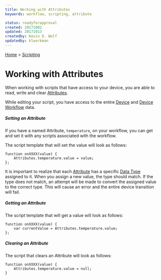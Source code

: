 ```yaml
---
title: Working with Attributes
keywords: workflow, scripting, attribute

status: readyforapproval
created: 20171002
updated: 20171013
createdby: Kevin D. Wolf
updatedby: klworkman
---
```

[Home](../Index.md) > [Scripting](Index.md)

# Working with Attributes

When working with scripts that have access to your device, you are able to read, write and clear [Attributes](../Workflows/Attributes.md).

While editing your script, you have access to the entire [Device](DeviceScriptingModel.md) and [Device Workflow](DeviceWorkflowScriptingModel.md) data.

##### Setting an Attribute
If you have a named Attribute, `temperature`, on your workflow, you can get and set it with any scripts associated 
with the workflow.

The script template that will set the value will look as follows:

```
function onXXXX(value) {
    Attributes.temperature.value = value;
};
```
It is important to realize that each [Attribute](../Workflows/Attributes.md) has a specific [Data Type](../Messaging/TypeSystem/Index.md) assigned to it.  When
you assign a new value, the type should match.  If the type does not match, an attempt will be made to convert
the assigned value to the correct type.  This will cause an error and the entire device transition will fail.


##### Getting an Attribute
The script template that will get a value will look as follows:

```
function onXXXX(value) {
    var currentValue = Attributes.temperature.value;
};
```

##### Clearing an Attribute
The script that clears an Attribute will look as follows:

```
function onXXXX(value) {
    Attributes.temperature.value = null;
}
```
